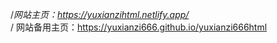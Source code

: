 /*网站主页：https://yuxianzihtml.netlify.app/</br>*/
网站备用主页：https://yuxianzi666.github.io/yuxianzi666html</br>
